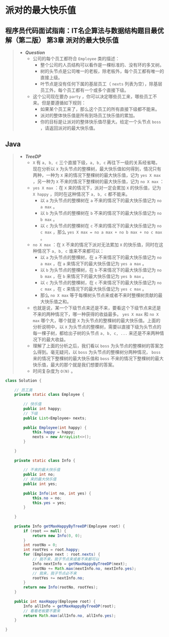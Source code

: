 # 派对的最大快乐值

## 程序员代码面试指南：IT名企算法与数据结构题目最优解（第二版） 第3章 派对的最大快乐值

> - ***Question***
>   - 公司的每个员工都符合 `Employee` 类的描述：
>     - 整个公司的人员结构可以看作是一棵标准的、没有环的多叉树。
>     - 树的头节点是公司唯一的老板，除老板外，每个员工都有唯一的直接上级。
>     - 叶节点是没有任何下属的基层员工（ `nexts` 列表为空），除基层员工外，每个员工都有一个或多个直接下级。
>   - 这个公司现在要办 `party` ，你可以决定哪些员工来，哪些员工不来。但是要遵循如下规则：
>     - 如果某个员工来了，那么这个员工的所有直接下级都不能来。
>     - 派对的整体快乐值是所有到场员工快乐值的累加。
>     - 你的目标是让派对的整体快乐值尽量大。给定一个头节点 `boss` ，请返回派对的最大快乐值。

## Java

> - ***TreeDP***
>   - `X` 有 `a, b, c` 三个直接下级，`a, b, c` 再往下一级的关系经省略，现在分析以 `X` 为头节点的整棵树，最大快乐值如何得到，情况只有两种，一种为 `X` 来的情况下整棵树的最大快乐值，记为 `yes X max` ，另一种为 `X` 不来的情况下整棵树的最大快乐值，记为 `no X max` ：
>   - `yes X max` ：在 `X` 来的情况下，派对一定会累加 `X` 的快乐值，记为 `X happy` ，同时在这种情况下 `a, b, c` 都不能来。
>     - 以 `a` 为头节点的整棵树在 `a` 不来的情况下的最大快乐值记为 `no a max` 。
>     - 以 `b` 为头节点的整棵树在 `b` 不来的情况下的最大快乐值记为 `no b max` 。
>     - 以 `c` 为头节点的整棵树在 `c` 不来的情况下的最大快乐值记为 `no c max` ，那么 `yes X max = no a max + no b max + no c max` 。
>   - `no X max` ：在 `X` 不来的情况下派对无法累加 `X` 的快乐值，同时在这种情况下 `a, b, c` 谁来不来都可以：
>     - 以 `a` 为头节点的整棵树，在 `a` 不来情况下的最大快乐值记为 `no a max` ，在 `a` 来情况下的最大快乐值记为 `yes a max` 。
>     - 以 `b` 为头节点的整棵树，在 `b` 不来情况下的最大快乐值记为 `no b max` ，在 `b` 来情况下的最大快乐值记为 `yes b max` 。
>     - 以 `c` 为头节点的整棵树，在 `c` 不来情况下的最大快乐值记为 `no c max` ，在 `c` 来情况下的最大快乐值记为 `yes c max` 。
>     - 那么 `no X max` 等于每棵树头节点来或者不来时整棵树贡献的最大快乐值之和。
>   - 也就是说，某一个下级节点来还是不来，要看这个下级节点来还是不来的两种情况下，哪一种获得的收益最多。 `yes X max` 和 `no X max` 哪个大，哪个就是 `X` 为头节点的整棵树的最大快乐值。上面的分析说明中，以 `X` 为头节点的整棵树，需要以直接下级为头节点的每一棵子树，都给出子树的头节点 `a, b, c, ...` 来还是不来两种情况下的最大收益。
>   - 理解了上面的分析之后，我们看以 `boss` 为头节点的整棵树的答案怎么得到。毫无疑问，以 `boss` 为头节点的整棵树分两种情况， `boss` 来的情况下整棵树的最大快乐值和 `boss` 不来的情况下整棵树的最大快乐值，最大的那个就是我们想要的答案。
>   - 时间复杂度为 `O(N)` 。

```java
class Solution {
    
    // 员工类
    private static class Employee {
        
        // 快乐值
        public int happy;
        // 下级
        public List<Employee> nexts;
        
        public Employee(int happy) {
            this.happy = happy;
            nexts = new ArrayList<>();
        }
        
    }
    
    private static class Info {
        
        // 不来的最大快乐值
        public int no;
        // 来的最大快乐值
        public int yes;
        
        public Info(int no, int yes) {
            this.no = no;
            this.yes = yes;
        }
        
    }
    
    private Info getMaxHappyByTreeDP(Employee root) {
        if (root == null) {
            return new Info(0, 0);
        }
        int rootNo = 0;
        int rootYes = root.happy;
        for (Employee next : root.nexts) {
            // 我不来，我子节点来或者不来都可以
            Info nextInfo = getMaxHappyByTreeDP(next);
            rootNo += Math.max(nextInfo.no, nextInfo.yes);
            // 我来，我子节点必不来
            rootYes += nextInfo.no;
        }
        return new Info(rootNo, rootYes);
    }
    
    public int maxHappy(Employee root) {
        Info allInfo = getMaxHappyByTreeDP(root);
        // 看看老板要不要来
        return Math.max(allInfo.no, allInfo.yes);
    }
    
}
```
